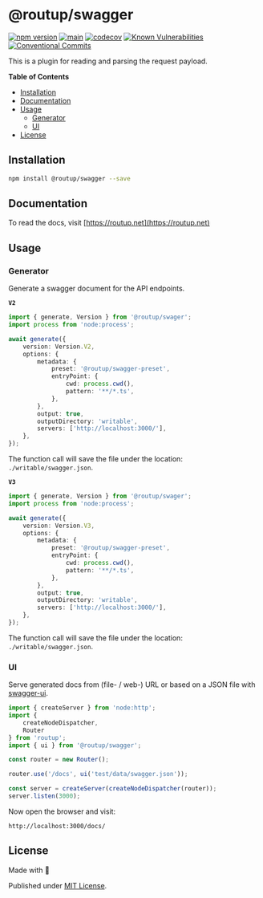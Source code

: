 # @routup/swagger

[![npm version](https://badge.fury.io/js/@routup%2Fswagger.svg)](https://badge.fury.io/js/@routup%2Fswagger)
[![main](https://github.com/Tada5hi/routup/actions/workflows/main.yml/badge.svg)](https://github.com/Tada5hi/routup/actions/workflows/main.yml)
[![codecov](https://codecov.io/gh/tada5hi/routup/branch/master/graph/badge.svg?token=QFGCsHRUax)](https://codecov.io/gh/tada5hi/routup)
[![Known Vulnerabilities](https://snyk.io/test/github/Tada5hi/routup/badge.svg)](https://snyk.io/test/github/Tada5hi/routup)
[![Conventional Commits](https://img.shields.io/badge/Conventional%20Commits-1.0.0-%23FE5196?logo=conventionalcommits&logoColor=white)](https://conventionalcommits.org)

This is a plugin for reading and parsing the request payload.

**Table of Contents**

- [Installation](#installation)
- [Documentation](#documentation)
- [Usage](#usage)
  - [Generator](#generator) 
  - [UI](#ui)
- [License](#license)

## Installation

```bash
npm install @routup/swagger --save
```

## Documentation

To read the docs, visit [https://routup.net](https://routup.net)

## Usage

### Generator

Generate a swagger document for the API endpoints.

**`V2`**

```typescript
import { generate, Version } from '@routup/swager';
import process from 'node:process';

await generate({
    version: Version.V2,
    options: {
        metadata: {
            preset: '@routup/swagger-preset',
            entryPoint: {
                cwd: process.cwd(),
                pattern: '**/*.ts',
            },
        },
        output: true,
        outputDirectory: 'writable',
        servers: ['http://localhost:3000/'],
    },
});
```

The function call will save the file under the location: `./writable/swagger.json`.

**`V3`**

```typescript
import { generate, Version } from '@routup/swager';
import process from 'node:process';

await generate({
    version: Version.V3,
    options: {
        metadata: {
            preset: '@routup/swagger-preset',
            entryPoint: {
                cwd: process.cwd(),
                pattern: '**/*.ts',
            },
        },
        output: true,
        outputDirectory: 'writable',
        servers: ['http://localhost:3000/'],
    },
});
```

The function call will save the file under the location: `./writable/swagger.json`.

### UI

Serve generated docs from (file- / web-) URL or based on a JSON file with [swagger-ui](https://www.npmjs.com/package/swagger-ui-dist).

```typescript
import { createServer } from 'node:http';
import {
    createNodeDispatcher,
    Router
} from 'routup';
import { ui } from '@routup/swagger';

const router = new Router();

router.use('/docs', ui('test/data/swagger.json'));

const server = createServer(createNodeDispatcher(router));
server.listen(3000);
```

Now open the browser and visit:

`http://localhost:3000/docs/`

## License

Made with 💚

Published under [MIT License](./LICENSE).
